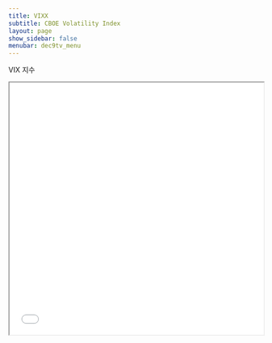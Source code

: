 ```yaml
---
title: VIXX
subtitle: CBOE Volatility Index
layout: page
show_sidebar: false
menubar: dec9tv_menu
---
```


VIX 지수

<iframe id="tvc_frame_2cf3b5e506b91583c59f24e22e2232df" seamless="seamless" src="//tvcharts.investing.com/init.php?&carrier=bd2f7e982318ba67fb3f00d60919668c&time=1604386012&domain_ID=18&lang_ID=18&timezone_ID=88&pair_ID=44336&interval=86400&refresh=30&session=session&client=&user=guest&init_page=instrument&m_pids=&watchlist=&site=https://kr.investing.com" width="100%" height="500"></iframe>
